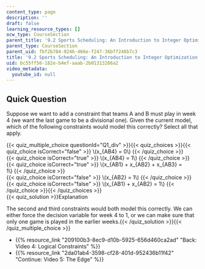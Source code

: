 ```yaml
---
content_type: page
description: ''
draft: false
learning_resource_types: []
ocw_type: CourseSection
parent_title: '9.2 Sports Scheduling: An Introduction to Integer Optimization '
parent_type: CourseSection
parent_uid: fbf2b704-9246-466e-f247-36bff248b7c3
title: '9.2 Sports Scheduling: An Introduction to Integer Optimization'
uid: bc55ff56-182e-b4ef-aaab-2b01313266a2
video_metadata:
  youtube_id: null
---
```

## Quick Question

Suppose we want to add a constraint that teams A and B must play in week 4 (we want the last game to be a divisional one). Given the current model, which of the following constraints would model this correctly? Select all that apply.

{{< quiz_multiple_choice questionId="Q1_div" >}}{{< quiz_choices >}}{{< quiz_choice isCorrect="false" >}} \\(x\_{AB4} = 0\\) {{< /quiz_choice >}}  
{{< quiz_choice isCorrect="true" >}} \\(x\_{AB4} = 1\\) {{< /quiz_choice >}}  
{{< quiz_choice isCorrect="true" >}} \\(x\_{AB1} + x\_{AB2} + x\_{AB3} = 1\\) {{< /quiz_choice >}}  
{{< quiz_choice isCorrect="false" >}} \\(x\_{AB2} = 1\\) {{< /quiz_choice >}}  
{{< quiz_choice isCorrect="false" >}} \\(x\_{AB1} + x\_{AB2} = 1\\) {{< /quiz_choice >}}{{< /quiz_choices >}}  
{{< quiz_solution >}}Explanation

The second and third constraints would both model this correctly. We can either force the decision variable for week 4 to 1, or we can make sure that only one game is played in the earlier weeks.{{< /quiz_solution >}}{{< /quiz_multiple_choice >}}

- {{% resource_link "209100b3-8ec9-d10b-5925-656d460ca2ad" "Back: Video 4: Logical Constraints" %}}
- {{% resource_link "2da01ab4-3598-cf28-401d-952436b11f42" "Continue: Video 5: The Edge" %}}